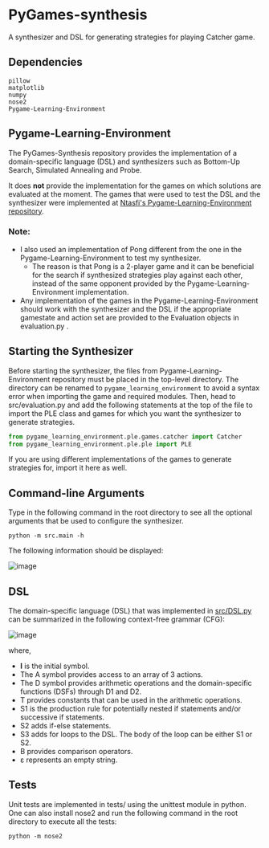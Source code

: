 # PyGames-synthesis
A synthesizer and DSL for generating strategies for playing Catcher game.

## Dependencies

```
pillow
matplotlib
numpy
nose2
Pygame-Learning-Environment
```

## Pygame-Learning-Environment
The PyGames-Synthesis repository provides the implementation of a domain-specific language (DSL) and synthesizers such as Bottom-Up Search, Simulated Annealing and Probe.

It does **not** provide the implementation for the games on which solutions are evaluated at the moment. The games that were used to test the
DSL and the synthesizer were implemented at [Ntasfi's Pygame-Learning-Environment repository](https://github.com/ntasfi/PyGame-Learning-Environment).

### Note:

- I also used an implementation of Pong different from the one in the Pygame-Learning-Environment to test my synthesizer.
  - The reason is that Pong is a 2-player game and it can be beneficial for the search if synthesized strategies play against each other, instead of the same opponent provided by the Pygame-Learning-Environment implementation.
- Any implementation of the games in the Pygame-Learning-Environment should work with the synthesizer and the DSL if the appropriate gamestate and action set are provided to the Evaluation objects in evaluation.py .

## Starting the Synthesizer
Before starting the synthesizer, the files from Pygame-Learning-Environment repository must be placed in the top-level directory.
The directory can be renamed to ```pygame_learning_environment``` to avoid a syntax error when importing the game and required modules.
Then, head to src/evaluation.py and add the following statements at the top of the file to import the PLE class and games for which you want the synthesizer to generate strategies.

```python
from pygame_learning_environment.ple.games.catcher import Catcher
from pygame_learning_environment.ple.ple import PLE
```

If you are using different implementations of the games to generate strategies for, import it here as well.

## Command-line Arguments

Type in the following command in the root directory to see all the optional arguments that be used to configure the synthesizer.

```console
python -m src.main -h
```

The following information should be displayed:

![image](https://user-images.githubusercontent.com/59672031/124525631-2e489c00-ddbd-11eb-951f-fb33b510f8dc.png)

## DSL

The domain-specific language (DSL) that was implemented in [src/DSL.py](https://github.com/olivier-vadiaval/catcher-synthesis/blob/main/src/DSL.py) can be summarized in the
following context-free grammar (CFG):

![image](https://user-images.githubusercontent.com/59672031/126842833-5827ee87-535c-458e-9583-eab5f600895f.png)

where,
* **I** is the initial symbol. 
* The A symbol provides access to an array of 3 actions.
* The D symbol provides arithmetic operations and the domain-specific functions (DSFs) through D1 and D2.
* T provides constants that can be used in the arithmetic operations.
* S1 is the production rule for potentially nested if statements and/or successive if statements.
* S2 adds if-else statements.
* S3 adds for loops to the DSL. The body of the loop can be either S1 or S2.
* B provides comparison operators.
* ε represents an empty string.

## Tests

Unit tests are implemented in tests/ using the unittest module in python. One can also install nose2 and run the following command in the root directory
to execute all the tests:

```console
python -m nose2
```

